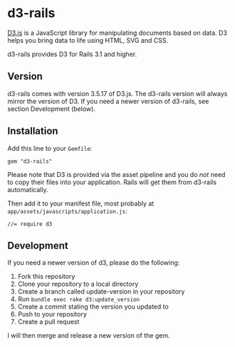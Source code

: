 # d3-rails

[D3.js](http://github.com/mbostock/d3) is a JavaScript library for
manipulating documents based on data. D3 helps you bring data to life
using HTML, SVG and CSS.

d3-rails provides D3 for Rails 3.1 and higher.

## Version

d3-rails comes with version 3.5.17 of D3.js. The d3-rails version will
always mirror the version of D3. If you need a newer version of
d3-rails, see section Development (below).


## Installation

Add this line to your `Gemfile`:

    gem "d3-rails"

Please note that D3 is provided via the asset pipeline and you do *not*
need to copy their files into your application. Rails will get them from
d3-rails automatically.

Then add it to your manifest file, most probably at
`app/assets/javascripts/application.js`:

    //= require d3

## Development

If you need a newer version of d3, please do the following:

1. Fork this repository
2. Clone your repository to a local directory
3. Create a branch called update-version in your repository
4. Run `bundle exec rake d3:update_version`
5. Create a commit stating the version you updated to
6. Push to your repository
7. Create a pull request

I will then merge and release a new version of the gem.
